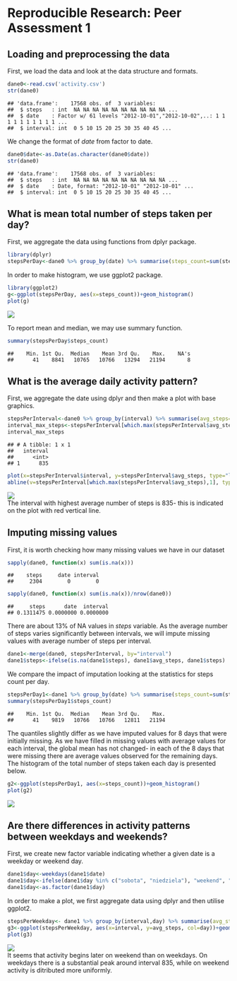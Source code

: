 # Reproducible Research: Peer Assessment 1

## Loading and preprocessing the data

First, we load the data and look at the data structure and formats.

```r
dane0<-read.csv('activity.csv')
str(dane0)
```

```
## 'data.frame':	17568 obs. of  3 variables:
##  $ steps   : int  NA NA NA NA NA NA NA NA NA NA ...
##  $ date    : Factor w/ 61 levels "2012-10-01","2012-10-02",..: 1 1 1 1 1 1 1 1 1 1 ...
##  $ interval: int  0 5 10 15 20 25 30 35 40 45 ...
```

We change the format of *date* from factor to date.

```r
dane0$date<-as.Date(as.character(dane0$date))
str(dane0)
```

```
## 'data.frame':	17568 obs. of  3 variables:
##  $ steps   : int  NA NA NA NA NA NA NA NA NA NA ...
##  $ date    : Date, format: "2012-10-01" "2012-10-01" ...
##  $ interval: int  0 5 10 15 20 25 30 35 40 45 ...
```

## What is mean total number of steps taken per day?
First, we aggregate the data using functions from dplyr package.


```r
library(dplyr)
stepsPerDay<-dane0 %>% group_by(date) %>% summarise(steps_count=sum(steps))
```

In order to make histogram, we use ggplot2 package.

```r
library(ggplot2)
g<-ggplot(stepsPerDay, aes(x=steps_count))+geom_histogram()
plot(g)
```

<img src="PA1_files/figure-html/unnamed-chunk-4-1.png" style="display: block; margin: auto;" />

To report mean and median, we may use summary function.

```r
summary(stepsPerDay$steps_count)
```

```
##    Min. 1st Qu.  Median    Mean 3rd Qu.    Max.    NA's 
##      41    8841   10765   10766   13294   21194       8
```

## What is the average daily activity pattern?
First, we aggregate the date using dplyr and then make a plot with base graphics.

```r
stepsPerInterval<-dane0 %>% group_by(interval) %>% summarise(avg_steps=mean(steps, na.rm=TRUE))
interval_max_steps<-stepsPerInterval[which.max(stepsPerInterval$avg_steps),1]
interval_max_steps
```

```
## # A tibble: 1 x 1
##   interval
##      <int>
## 1      835
```

```r
plot(x=stepsPerInterval$interval, y=stepsPerInterval$avg_steps, type="l")
abline(v=stepsPerInterval[which.max(stepsPerInterval$avg_steps),1], type="l", col="red")
```

<img src="PA1_files/figure-html/unnamed-chunk-6-1.png" style="display: block; margin: auto;" />
The interval with highest average number of steps is 835- this is indicated on the plot with red vertical line.

## Imputing missing values
First, it is worth checking how many missing values we have in our dataset

```r
sapply(dane0, function(x) sum(is.na(x)))
```

```
##    steps     date interval 
##     2304        0        0
```

```r
sapply(dane0, function(x) sum(is.na(x))/nrow(dane0))
```

```
##     steps      date  interval 
## 0.1311475 0.0000000 0.0000000
```
There are about 13% of NA values in *steps* variable. As the average number of steps varies significantly between intervals, we will impute missing values with average number of steps per interval.


```r
dane1<-merge(dane0, stepsPerInterval, by="interval")
dane1$steps<-ifelse(is.na(dane1$steps), dane1$avg_steps, dane1$steps)
```

We compare the impact of imputation looking at the statistics for steps count per day.


```r
stepsPerDay1<-dane1 %>% group_by(date) %>% summarise(steps_count=sum(steps))
summary(stepsPerDay1$steps_count)
```

```
##    Min. 1st Qu.  Median    Mean 3rd Qu.    Max. 
##      41    9819   10766   10766   12811   21194
```
The quantiles slightly differ as we have imputed values for 8 days that were initially missing. As we have filled in missing values with average values for each interval, the global mean has not changed- in each of the 8 days that were missing there are average values observed for the remaining days. The histogram of the total number of steps taken each day is presented below.


```r
g2<-ggplot(stepsPerDay1, aes(x=steps_count))+geom_histogram()
plot(g2)
```

<img src="PA1_files/figure-html/unnamed-chunk-10-1.png" style="display: block; margin: auto;" />

## Are there differences in activity patterns between weekdays and weekends?
First, we create new factor variable indicating whether a given date is a weekday or weekend day.


```r
dane1$day<-weekdays(dane1$date)
dane1$day<-ifelse(dane1$day %in% c("sobota", "niedziela"), "weekend", "weekday")
dane1$day<-as.factor(dane1$day)
```

In order to make a plot, we first aggregate data using dplyr and then utilise ggplot2.


```r
stepsPerWeekday<- dane1 %>% group_by(interval,day) %>% summarise(avg_steps=mean(steps))
g3<-ggplot(stepsPerWeekday, aes(x=interval, y=avg_steps, col=day))+geom_line(lwd=1)+facet_grid(day~.)
plot(g3)
```

<img src="PA1_files/figure-html/unnamed-chunk-12-1.png" style="display: block; margin: auto;" />
It seems that activity begins later on weekend than on weekdays. On weekdays there is a substantial peak around interval 835, while on weekend activity is ditributed more uniformly.





